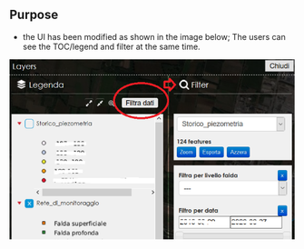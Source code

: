 ## Purpose

* the UI has been modified as shown in the image below; The users can see the TOC/legend and filter at the same time.

![example image](image.png)
